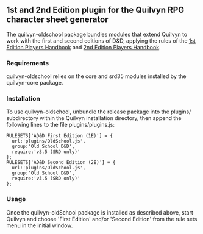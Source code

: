 ## 1st and 2nd Edition plugin for the Quilvyn RPG character sheet generator

The quilvyn-oldschool package bundles modules that extend Quilvyn to work
with the first and second editions of D&D, applying the rules of the
<a href="https://www.drivethrurpg.com/product/17003/Players-Handbook-1e">1st
Edition Players Handbook</a> and
<a href="https://www.drivethrurpg.com/product/16868/Players-Handbook-Revised-2e">2nd
Edition Players Handbook</a>.

### Requirements

quilvyn-oldschool relies on the core and srd35 modules installed by the
quilvyn-core package.

### Installation

To use quilvyn-oldschool, unbundle the release package into the plugins/
subdirectory within the Quilvyn installation directory, then append the
following lines to the file plugins/plugins.js:

    RULESETS['AD&D First Edition (1E)'] = {
      url:'plugins/OldSchool.js',
      group:'Old School D&D',
      require:'v3.5 (SRD only)'
    };
    RULESETS['AD&D Second Edition (2E)'] = {
      url:'plugins/OldSchool.js',
      group:'Old School D&D',
      require:'v3.5 (SRD only)'
    };

### Usage

Once the quilvyn-oldSchool package is installed as described above, start
Quilvyn and choose 'First Edition' and/or 'Second Edition' from the rule sets
menu in the initial window.
